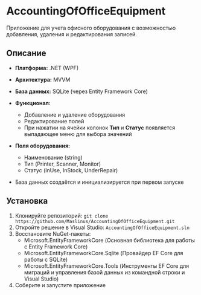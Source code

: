 # AccountingOfOfficeEquipment
Приложение для учета офисного оборудования с возможностью добавления, удаления и редактирования записей.

## Описание
* **Платформа:** .NET (WPF)
* **Архитектура:** MVVM
* **База данных:** SQLite (через Entity Framework Core)

* **Функционал:**
  * Добавление и удаление оборудования
  * Редактирование полей
  * При нажатии на ячейки колонок **Тип** и **Статус** появляется выпадающее меню для выбора значений
  
* **Поля оборудования:**
  * Наименование (string)
  * Тип (Printer, Scanner, Monitor)
  * Статус (InUse, InStock, UnderRepair)

* База данных создаётся и инициализируется при первом запуске

## Установка
1. Клонируйте репозиторий:
   `git clone https://github.com/Maslinus/AccountingOfOfficeEquipment.git`
2. Откройте решение в Visual Studio:
   `AccountingOfOfficeEquipment.sln`
3. Восстановите NuGet-пакеты:
    * Microsoft.EntityFrameworkCore (Основная библиотека для работы с Entity Framework Core)
    * Microsoft.EntityFrameworkCore.Sqlite (Провайдер EF Core для работы с SQLite)    
    * Microsoft.EntityFrameworkCore.Tools (Инструменты EF Core для миграций и управления базой данных из командной строки и Visual Studio)
4. Соберите и запустите приложение
